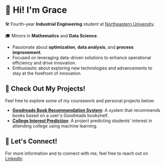 # 👋 Hi! I'm Grace

🛠️  Fourth-year **Industrial Engineering** student at [Northeastern University](https://www.northeastern.edu/). 

🎓 Minors in **Mathematics** and **Data Science**.  

- Passionate about **optimization**, **data analysis**, and **process improvement**.  
- Focused on leveraging data-driven solutions to enhance operational efficiency and drive innovation.
- Enthusiastic about exploring new technologies and advancements to stay at the forefront of innovation. 



## 🚀 Check Out My Projects!

Feel free to explore some of my coursework and personal projects below:
- [**Goodreads Book Recommendation System**](https://github.com/gpietak/Goodreads-Recommendation-System): A system that recommends books based on a user's Goodreads bookshelf.
- [**College Interest Prediction**](https://github.com/gpietak/Predicting-College-Interest): A project predicting students' interest in attending college using machine learning.


## 🌟 Let's Connect!

For more information and to connect with me, feel free to reach out on [LinkedIn](https://www.linkedin.com/in/grace-pietak/) 
